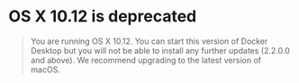 # OS X 10.12 is deprecated

>You are running OS X 10.12.
You can start this version of Docker Desktop but you will not be able to install any further updates (2.2.0.0 and above).
We recommend upgrading to the latest version of macOS.
